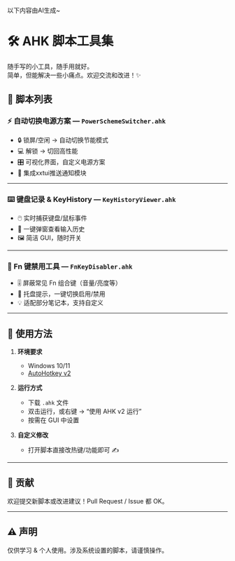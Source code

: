 以下内容由AI生成~

# 🛠️ AHK 脚本工具集

随手写的小工具，随手用就好。  
简单，但能解决一些小痛点。欢迎交流和改进！✨  

## 📜 脚本列表

### ⚡ 自动切换电源方案 — `PowerSchemeSwitcher.ahk`
- 🔒 锁屏/空闲 → 自动切换节能模式  
- 💻 解锁 → 切回高性能  
- 🎛️ 可视化界面，自定义电源方案
- 📱 集成xxtui推送通知模块

---

### ⌨️ 键盘记录 & KeyHistory — `KeyHistoryViewer.ahk`
- 🖱️ 实时捕获键盘/鼠标事件  
- 👀 一键弹窗查看输入历史  
- 🖼️ 简洁 GUI，随时开关  

---

### 🚫 Fn 键禁用工具 — `FnKeyDisabler.ahk`
- 🎚️ 屏蔽常见 Fn 组合键（音量/亮度等）  
- 🔄 托盘提示，一键切换启用/禁用  
- 💡 适配部分笔记本，支持自定义  

---

## 🚀 使用方法
1. **环境要求**  
   - Windows 10/11  
   - [AutoHotkey v2](https://www.autohotkey.com/download/ahk-v2.exe)  

2. **运行方式**  
   - 下载 `.ahk` 文件  
   - 双击运行，或右键 → “使用 AHK v2 运行”  
   - 按需在 GUI 中设置  

3. **自定义修改**  
   - 打开脚本直接改热键/功能即可 ✍️  

---

## 🤝 贡献
欢迎提交新脚本或改进建议！Pull Request / Issue 都 OK。  

---

## ⚠️ 声明
仅供学习 & 个人使用。涉及系统设置的脚本，请谨慎操作。  
